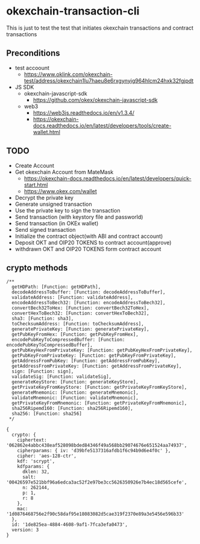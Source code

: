 # okexchain-transaction-cli

This is just to test the test that initiates okexchain transactions and contract transactions

## Preconditions

- test accoount
  - https://www.oklink.com/okexchain-test/address/okexchain1lu7haeu8e6rxgynyjg964hlcm24hxk32fgjpdt
- JS SDK
  - okexchain-javascript-sdk
    - https://github.com/okex/okexchain-javascript-sdk
  - web3
    - https://web3js.readthedocs.io/en/v1.3.4/
    - https://okexchain-docs.readthedocs.io/en/latest/developers/tools/create-wallet.html

## TODO

- Create Account
- Get okexchain Account from MateMask
  - https://okexchain-docs.readthedocs.io/en/latest/developers/quick-start.html
  - https://www.okex.com/wallet
- Decrypt the private key
- Generate unsigned transaction
- Use the private key to sign the transaction
- Send transaction (with keystory file and passworld)
- Send transaction (in OKEx wallet)
- Send signed transaction
- Initialize the contract object(with ABI and contract account)
- Deposit OKT and OIP20 TOKENS to contract account(approve)
- withdrawn OKT and OIP20 TOKENS form contract account

## crypto methods

```
/**
  getHDPath: [Function: getHDPath],
  decodeAddressToBuffer: [Function: decodeAddressToBuffer],
  validateAddress: [Function: validateAddress],
  encodeAddressToBech32: [Function: encodeAddressToBech32],
  convertBech32ToHex: [Function: convertBech32ToHex],
  convertHexToBech32: [Function: convertHexToBech32],
  sha3: [Function: sha3],
  toChecksumAddress: [Function: toChecksumAddress],
  generatePrivateKey: [Function: generatePrivateKey],
  getPubKeyFromHex: [Function: getPubKeyFromHex],
  encodePubKeyToCompressedBuffer: [Function: encodePubKeyToCompressedBuffer],
  getPubKeyHexFromPrivateKey: [Function: getPubKeyHexFromPrivateKey],
  getPubKeyFromPrivateKey: [Function: getPubKeyFromPrivateKey],
  getAddressFromPubKey: [Function: getAddressFromPubKey],
  getAddressFromPrivateKey: [Function: getAddressFromPrivateKey],
  sign: [Function: sign],
  validateSig: [Function: validateSig],
  generateKeyStore: [Function: generateKeyStore],
  getPrivateKeyFromKeyStore: [Function: getPrivateKeyFromKeyStore],
  generateMnemonic: [Function: generateMnemonic],
  validateMnemonic: [Function: validateMnemonic],
  getPrivateKeyFromMnemonic: [Function: getPrivateKeyFromMnemonic],
  sha256Ripemd160: [Function: sha256Ripemd160],
  sha256: [Function: sha256]
 */
```

```
{
  crypto: {
    ciphertext: '062862e4abbc438eaf528098bded84346f49a568bb29074676e651524aa74937',
    cipherparams: { iv: 'd39bfe5137316afdb1f6c94b9d6e4f0c' },
    cipher: 'aes-128-ctr',
    kdf: 'scrypt',
    kdfparams: {
      dklen: 32,
      salt: '00426597e521bbf96a6edca3ac52f2e97be3cc5626350926e7b4ec18d565cefe',
      n: 262144,
      p: 1,
      r: 8
    },
    mac: '1d0876468756e2f90c58daf95e18083082d5cae319f2370e89a3e5456e596b33'
  },
  id: '1de825ea-4884-4608-9af1-7fca3efa0473',
  version: 3
}
```
